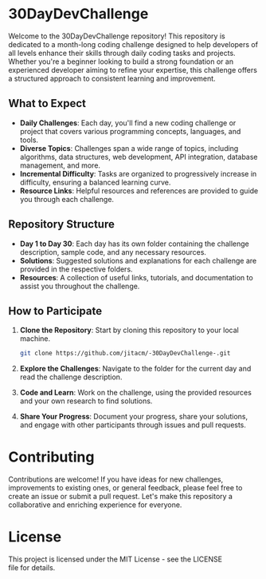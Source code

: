 # 30DayDevChallenge

Welcome to the 30DayDevChallenge repository! This repository is dedicated to a month-long coding challenge designed to help developers of all levels enhance their skills through daily coding tasks and projects. Whether you're a beginner looking to build a strong foundation or an experienced developer aiming to refine your expertise, this challenge offers a structured approach to consistent learning and improvement.

## What to Expect

- **Daily Challenges**: Each day, you'll find a new coding challenge or project that covers various programming concepts, languages, and tools.
- **Diverse Topics**: Challenges span a wide range of topics, including algorithms, data structures, web development, API integration, database management, and more.
- **Incremental Difficulty**: Tasks are organized to progressively increase in difficulty, ensuring a balanced learning curve.
- **Resource Links**: Helpful resources and references are provided to guide you through each challenge.

## Repository Structure

- **Day 1 to Day 30**: Each day has its own folder containing the challenge description, sample code, and any necessary resources.
- **Solutions**: Suggested solutions and explanations for each challenge are provided in the respective folders.
- **Resources**: A collection of useful links, tutorials, and documentation to assist you throughout the challenge.

## How to Participate

1. **Clone the Repository**: Start by cloning this repository to your local machine.
   ```bash
   git clone https://github.com/jitacm/-30DayDevChallenge-.git

2. **Explore the Challenges**: Navigate to the folder for the current day and read the challenge description.

3. **Code and Learn**: Work on the challenge, using the provided resources and your own research to find solutions.

4. **Share Your Progress**: Document your progress, share your solutions, and engage with other participants through issues and pull requests.

# Contributing
Contributions are welcome! If you have ideas for new challenges, improvements to existing ones, or general feedback, please feel free to create an issue or submit a pull request. Let's make this repository a collaborative and enriching experience for everyone.

# License
This project is licensed under the MIT License - see the LICENSE file for details.

   
